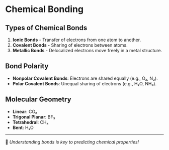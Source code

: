 # Chemical Bonding

## Types of Chemical Bonds
1. **Ionic Bonds** - Transfer of electrons from one atom to another.
2. **Covalent Bonds** - Sharing of electrons between atoms.
3. **Metallic Bonds** - Delocalized electrons move freely in a metal structure.

## Bond Polarity
- **Nonpolar Covalent Bonds**: Electrons are shared equally (e.g., O₂, N₂).
- **Polar Covalent Bonds**: Unequal sharing of electrons (e.g., H₂O, NH₃).

## Molecular Geometry
- **Linear**: CO₂
- **Trigonal Planar**: BF₃
- **Tetrahedral**: CH₄
- **Bent**: H₂O

---
🔬 _Understanding bonds is key to predicting chemical properties!_
